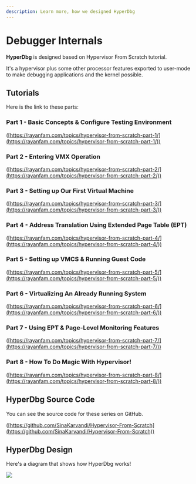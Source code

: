 ```yaml
---
description: Learn more, how we designed HyperDbg
---
```


# Debugger Internals

**HyperDbg** is designed based on Hypervisor From Scratch tutorial.

It's a hypervisor plus some other processor features exported to user-mode to make debugging applications and the kernel possible.

## Tutorials

Here is the link to these parts:

### **Part 1 - Basic Concepts & Configure Testing Environment**

([https://rayanfam.com/topics/hypervisor-from-scratch-part-1/](https://rayanfam.com/topics/hypervisor-from-scratch-part-1/))

### **Part 2 - Entering VMX Operation**

([https://rayanfam.com/topics/hypervisor-from-scratch-part-2/](https://rayanfam.com/topics/hypervisor-from-scratch-part-2/))

### **Part 3 - Setting up Our First Virtual Machine**

([https://rayanfam.com/topics/hypervisor-from-scratch-part-3/](https://rayanfam.com/topics/hypervisor-from-scratch-part-3/))

### **Part 4 - Address Translation Using Extended Page Table (EPT)**

([https://rayanfam.com/topics/hypervisor-from-scratch-part-4/](https://rayanfam.com/topics/hypervisor-from-scratch-part-4/))

### **Part 5 - Setting up VMCS & Running Guest Code**

([https://rayanfam.com/topics/hypervisor-from-scratch-part-5/](https://rayanfam.com/topics/hypervisor-from-scratch-part-5/))

### **Part 6 - Virtualizing An Already Running System**

([https://rayanfam.com/topics/hypervisor-from-scratch-part-6/](https://rayanfam.com/topics/hypervisor-from-scratch-part-6/))

### **Part 7 - Using EPT & Page-Level Monitoring Features**

([https://rayanfam.com/topics/hypervisor-from-scratch-part-7/](https://rayanfam.com/topics/hypervisor-from-scratch-part-7/))

### **Part 8 - How To Do Magic With Hypervisor!**

([https://rayanfam.com/topics/hypervisor-from-scratch-part-8/](https://rayanfam.com/topics/hypervisor-from-scratch-part-8/))

## HyperDbg Source Code

You can see the source code for these series on GitHub.

([https://github.com/SinaKarvandi/Hypervisor-From-Scratch](https://github.com/SinaKarvandi/Hypervisor-From-Scratch))

## HyperDbg Design

Here's a diagram that shows how HyperDbg works!

![](../../.gitbook/assets/Diagram\_v1.jpg)
